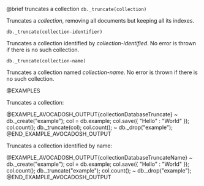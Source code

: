 

@brief truncates a collection
`db._truncate(collection)`

Truncates a *collection*, removing all documents but keeping all its
indexes.

`db._truncate(collection-identifier)`

Truncates a collection identified by *collection-identified*. No error is
thrown if there is no such collection.

`db._truncate(collection-name)`

Truncates a collection named *collection-name*. No error is thrown if
there is no such collection.

@EXAMPLES

Truncates a collection:

@EXAMPLE_AVOCADOSH_OUTPUT{collectionDatabaseTruncate}
~ db._create("example");
  col = db.example;
  col.save({ "Hello" : "World" });
  col.count();
  db._truncate(col);
  col.count();
~ db._drop("example");
@END_EXAMPLE_AVOCADOSH_OUTPUT

Truncates a collection identified by name:

@EXAMPLE_AVOCADOSH_OUTPUT{collectionDatabaseTruncateName}
~ db._create("example");
  col = db.example;
  col.save({ "Hello" : "World" });
  col.count();
  db._truncate("example");
  col.count();
~ db._drop("example");
@END_EXAMPLE_AVOCADOSH_OUTPUT


